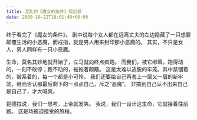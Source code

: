 ```yaml
---
title: 混乱的《魔女的条件》观后感
date: 2009-10-22T18:01:40+00:00
---
```

终于看完了《魔女的条件》。
剧中说每个女人都在远离丈夫的左边隐藏了一只想要颠覆生活的小恶魔，而戒指，就是男人用来封印那小恶魔的。
其实，不只是女人，男人同样有一只小恶魔。

生命，莫名其妙地就开始了，立马就向终点疯跑。
而我们，被它绑着。跑得动的，一刻不敢停；跑不动的，被拖着颠簸。
这是太难以逃脱的牢笼。其中禁锢着的，被系着的，每一个都是小可怜。
我们还要给自己再套上一层又一层的新牢笼，继而否认那最后剩下的一点点自己，斥之“恶魔”。
非搞到自己认不出来自己是自己了，才大喊爽。

昆德拉说，我们一思考，上帝就发笑。
我说，我们一设计这生命，它就接着往前跑。
这是场被迫接受的旅程。

